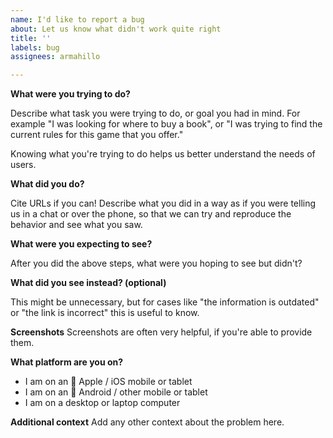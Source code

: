 ```yaml
---
name: I'd like to report a bug
about: Let us know what didn't work quite right
title: ''
labels: bug
assignees: armahillo

---
```


**What were you trying to do?**

Describe what task you were trying to do, or goal you had in mind. For example "I was looking for where to buy a book", or "I was trying to find the current rules for this game that you offer." 

Knowing what you're trying to do helps us better understand the needs of users.

**What did you do?**

Cite URLs if you can! Describe what you did in a way as if you were telling us in a chat or over the phone, so that we can try and reproduce the behavior and see what you saw. 

**What were you expecting to see?**

After you did the above steps, what were you hoping to see but didn't?

**What did you see instead? (optional)**

This might be unnecessary, but for cases like "the information is outdated" or "the link is incorrect" this is useful to know.

**Screenshots**
Screenshots are often very helpful, if you're able to provide them.


**What platform are you on?**

- I am on an 🍎 Apple / iOS mobile or tablet
- I am on an 🤖 Android / other mobile or tablet
- I am on a desktop or laptop computer


**Additional context**
Add any other context about the problem here.
